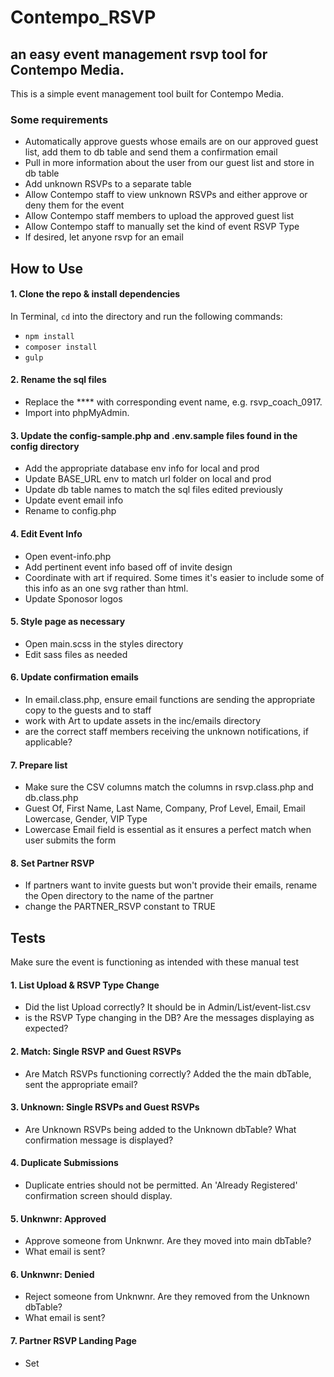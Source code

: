 # Contempo_RSVP

## an easy event management rsvp tool for Contempo Media.

This is a simple event management tool built for Contempo Media.

### Some requirements

* Automatically approve guests whose emails are on our approved guest list, add them to db table and send them a confirmation email
* Pull in more information about the user from our guest list and store in db table
* Add unknown RSVPs to a separate table
* Allow Contempo staff to view unknown RSVPs and either approve or deny them for the event
* Allow Contempo staff members to upload the approved guest list
* Allow Contempo staff to manually set the kind of event RSVP Type
* If desired, let anyone rsvp for an email

## How to Use

#### 1. Clone the repo & install dependencies
In Terminal, `cd` into the directory and run the following commands:
- `npm install`
- `composer install`
- `gulp`

#### 2. Rename the sql files
- Replace the **** with corresponding event name, e.g. rsvp_coach_0917.
- Import into phpMyAdmin.

#### 3. Update the config-sample.php and .env.sample files found in the config directory
- Add the appropriate database env info for local and prod
- Update BASE_URL env to match url folder on local and prod
- Update db table names to match the sql files edited previously
- Update event email info
- Rename to config.php

#### 4. Edit Event Info
- Open event-info.php
- Add pertinent event info based off of invite design
- Coordinate with art if required. Some times it's easier to include some of this info as an one svg rather than html.
- Update Sponosor logos

#### 5. Style page as necessary
- Open main.scss in the styles directory
- Edit sass files as needed

#### 6. Update confirmation emails
- In email.class.php, ensure email functions are sending the appropriate copy to the guests and to staff
- work with Art to update assets in the inc/emails directory
- are the correct staff members receiving the unknown notifications, if applicable?

#### 7. Prepare list
- Make sure the CSV columns match the columns in rsvp.class.php and db.class.php
- Guest Of, First Name, Last Name, Company, Prof Level, Email, Email Lowercase, Gender, VIP Type
- Lowercase Email field is essential as it ensures a perfect match when user submits the form

#### 8. Set Partner RSVP
- If partners want to invite guests but won't provide their emails, rename the Open directory to the name of the partner
- change the PARTNER_RSVP constant to TRUE

## Tests

Make sure the event is functioning as intended with these manual test

#### 1. List Upload & RSVP Type Change
- Did the list Upload correctly? It should be in Admin/List/event-list.csv
- is the RSVP Type changing in the DB? Are the messages displaying as expected?
#### 2. Match: Single RSVP and Guest RSVPs
- Are Match RSVPs functioning correctly? Added the the main dbTable, sent the appropriate email?
#### 3. Unknown: Single RSVPs and Guest RSVPs
- Are Unknown RSVPs being added to the Unknown dbTable? What confirmation message is displayed?
#### 4. Duplicate Submissions
- Duplicate entries should not be permitted. An 'Already Registered' confirmation screen should display.
#### 5. Unknwnr: Approved
- Approve someone from Unknwnr. Are they moved into main dbTable?
- What email is sent?
#### 6. Unknwnr: Denied
- Reject someone from Unknwnr. Are they removed from the Unknown dbTable?
- What email is sent?
#### 7. Partner RSVP Landing Page
- Set
